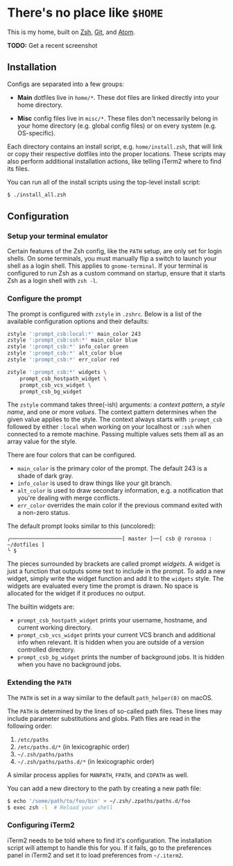 There's no place like `$HOME`
==================================================

This is my home, built on [Zsh], [Git], and [Atom].

[Atom]: https://atom.io
[Git]: http://git-scm.com
[Zsh]: http://www.zsh.org

**TODO:** Get a recent screenshot


## Installation

Configs are separated into a few groups:

- **Main** dotfiles live in `home/*`. These dot files are linked directly into your home directory.

- **Misc** config files live in `misc/*`. These files don't necessarily belong in your home directory (e.g. global config files) or on every system (e.g. OS-specific).

Each directory contains an install script, e.g. `home/install.zsh`, that will link or copy their respective dotfiles into the proper locations. These scripts may also perform additional installation actions, like telling iTerm2 where to find its files.

You can run all of the install scripts using the top-level install script:

```sh
$ ./install_all.zsh
```


## Configuration

### Setup your terminal emulator

Certain features of the Zsh config, like the `PATH` setup, are only set for login shells. On some terminals, you must manually flip a switch to launch your shell as a login shell. This applies to `gnome-terminal`. If your terminal is configured to run Zsh as a custom command on startup, ensure that it starts Zsh as a login shell with `zsh -l`.

### Configure the prompt

The prompt is configured with `zstyle` in `.zshrc`. Below is a list of the available configuration options and their defaults:

```sh
zstyle ':prompt_csb:local:*' main_color 243
zstyle ':prompt_csb:ssh:*' main_color blue
zstyle ':prompt_csb:*' info_color green
zstyle ':prompt_csb:*' alt_color blue
zstyle ':prompt_csb:*' err_color red

zstyle ':prompt_csb:*' widgets \
	prompt_csb_hostpath_widget \
	prompt_csb_vcs_widget \
	prompt_csb_bg_widget
```

The `zstyle` command takes three(-ish) arguments: a _context pattern_, a _style name_, and one or more _values_. The context pattern determines when the given value applies to the style. The context always starts with `:prompt_csb` followed by either `:local` when working on your localhost or `:ssh` when connected to a remote machine. Passing multiple values sets them all as an array value for the style.

There are four colors that can be configured.

- `main_color` is the primary color of the prompt. The default 243 is a shade of dark gray.
- `info_color` is used to draw things like your git branch.
- `alt_color` is used to draw secondary information, e.g. a notification that you're dealing with merge conflicts.
- `err_color` overrides the main color if the previous command exited with a non-zero status.

The default prompt looks similar to this (uncolored):

```
╭────────────────────────────────────[ master ]──[ csb @ roronoa : ~/dotfiles ]
╰ $
```

The pieces surrounded by brackets are called prompt *widgets*. A widget is just a function that outputs some text to include in the prompt. To add a new widget, simply write the widget function and add it to the `widgets` style. The widgets are evaluated every time the prompt is drawn. No space is allocated for the widget if it produces no output.

The builtin widgets are:

- `prompt_csb_hostpath_widget` prints your username, hostname, and current working directory.
- `prompt_csb_vcs_widget` prints your current VCS branch and additional info when relevant. It is hidden when you are outside of a version controlled directory.
- `prompt_csb_bg_widget` prints the number of background jobs. It is hidden when you have no background jobs.

### Extending the `PATH`

The `PATH` is set in a way similar to the default `path_helper(8)` on macOS.

The `PATH` is determined by the lines of so-called path files. These lines may include parameter substitutions and globs. Path files are read in the following order:

1. `/etc/paths`
2. `/etc/paths.d/*` (in lexicographic order)
3. `~/.zsh/paths/paths`
4. `~/.zsh/paths/paths.d/*` (in lexicographic order)

A similar process applies for `MANPATH`, `FPATH`, and `CDPATH` as well.

You can add a new directory to the path by creating a new path file:

```sh
$ echo '/some/path/to/foo/bin' > ~/.zsh/.zpaths/paths.d/foo
$ exec zsh -l  # Reload your shell
```

### Configuring iTerm2

iTerm2 needs to be told where to find it's configuration. The installation script will attempt to handle this for you. If it fails, go to the preferences panel in iTerm2 and set it to load preferences from `~/.iterm2`.
